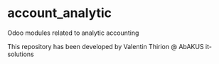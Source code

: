 # account_analytic
Odoo modules related to analytic accounting

This repository has been developed by Valentin Thirion @ AbAKUS it-solutions
